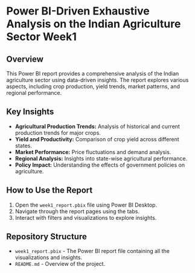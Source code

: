 # Power BI-Driven Exhaustive Analysis on the Indian Agriculture Sector Week1

## Overview
This Power BI report provides a comprehensive analysis of the Indian agriculture sector using data-driven insights. The report explores various aspects, including crop production, yield trends, market patterns, and regional performance.

## Key Insights
- **Agricultural Production Trends:** Analysis of historical and current production trends for major crops.
- **Yield and Productivity:** Comparison of crop yield across different states.
- **Market Performance:** Price fluctuations and demand analysis.
- **Regional Analysis:** Insights into state-wise agricultural performance.
- **Policy Impact:** Understanding the effects of government policies on agriculture.

## How to Use the Report
1. Open the `week1_report.pbix` file using Power BI Desktop.
2. Navigate through the report pages using the tabs.
3. Interact with filters and visualizations to explore insights.

## Repository Structure
- `week1_report.pbix` - The Power BI report file containing all the visualizations and insights.
- `README.md` - Overview of the project.


